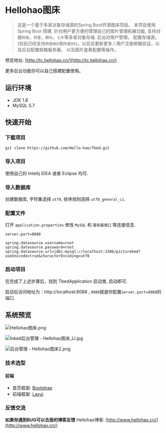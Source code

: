 # Hellohao图床


> 这是一个基于多家对象存储源的Spring Boot开源图床项目。
> 本项目使用 Spring Boot 搭建, 针对用户更方便的管理自己的图片管理拓展功能, 支持对接`网易`，`阿里`，`腾讯`，`七牛`等多家对象存储.
> 后台对用户管理。
> 配置存储源。(目前已经支持`网易NOS`和`阿里OSS`，以后会更新更多.)
> 用户注册邮箱验证，以及后台配置邮箱服务器。
> 以及图片鉴黄配置等操作。

预览地址: [http://tc.hellohao.cn/](http://tc.hellohao.cn/)

更多后台功能你可以自己搭建配置使用。


## 运行环境
* JDK 1.8
* MySQL 5.7

## 快速开始

### 下载项目

```git
git clone https://github.com/Hello-hao/Tbed.git
```

### 导入项目

使用自己的 Intellij IDEA 或者 Eclipse 均可.

### 导入数据库

创建数据库, 字符集选择 `utf8`, 排序规则选择 `utf8_general_ci`.

### 配置文件

打开 `application.properties` 修改 `MySQL` 和 `服务器端口` 等连接信息.

```properties
server.port=8088

spring.datasource.username=root
spring.datasource.password=root
spring.datasource.url=jdbc:mysql://localhost:3306/picturebed?useUnicode=true&characterEncoding=utf8
```

### 启动项目
在完成了上述步骤后，找到 TbedApplication 启动类, 启动即可.

启动后访问地址为：http://localhost:8088 , `8088`就是你配置`server.port=8088`的端口.

## 系统预览

![Hellohao图床.png](https://i.loli.net/2019/06/12/5d00d66035caf95031.png)

![Inked后台管理 - Hellohao图床_LI.jpg](https://i.loli.net/2019/06/12/5d00d7a735c8871168.jpg)

![后台管理 - Hellohao图床2.png](https://i.loli.net/2019/06/12/5d00d660428dd24340.png)


### 技术选型


#### 前端
* 首页框架: [Bootstrap](https://www.bootcss.com/)
* 前端框架: [Layui](https://www.layui.com/)



### 反馈交流
 **如果你遇到BUG可以去我的博客反馈**
Hellohao博客: [http://www.hellohao.cn/](http://www.hellohao.cn/)
